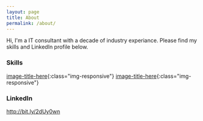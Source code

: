 ```yaml
---
layout: page
title: About
permalink: /about/
---
```


Hi, I'm a IT consultant with a decade of industry experiance. Please find my skills and LinkedIn profile below.

### Skills

[image-title-here](/images/SkillSet.png){:class="img-responsive"}
[image-title-here](https://jebs01.github.io/images/SkillSet.png){:class="img-responsive"}

### LinkedIn

http://bit.ly/2dUy0wn

[comment]: [email@domain.com](mailto:email@domain.com)
